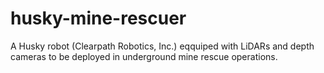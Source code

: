 # husky-mine-rescuer
A Husky robot (Clearpath Robotics, Inc.) eqquiped with LiDARs and depth cameras to be deployed in underground mine rescue operations.
